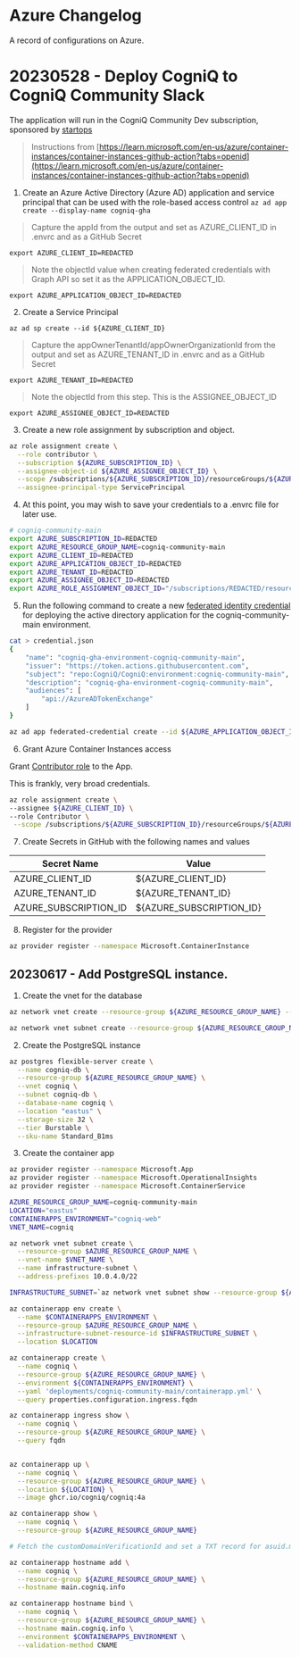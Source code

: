 # Azure Changelog

A record of configurations on Azure.


# 20230528 - Deploy CogniQ to CogniQ Community Slack


The application will run in the CogniQ Community Dev subscription, sponsored by [startops](https://startops.us)

> Instructions from [https://learn.microsoft.com/en-us/azure/container-instances/container-instances-github-action?tabs=openid](https://learn.microsoft.com/en-us/azure/container-instances/container-instances-github-action?tabs=openid)


1. Create an Azure Active Directory (Azure AD) application and service principal that can be used with the role-based access control
`az ad app create --display-name cogniq-gha`

> Capture the appId from the output and set as AZURE_CLIENT_ID in .envrc and as a GitHub Secret

`export AZURE_CLIENT_ID=REDACTED`

> Note the objectId value when creating federated credentials with Graph API so set it as the APPLICATION_OBJECT_ID.

`export AZURE_APPLICATION_OBJECT_ID=REDACTED`

2. Create a Service Principal

`az ad sp create --id ${AZURE_CLIENT_ID}`

> Capture the appOwnerTenantId/appOwnerOrganizationId from the output and set as AZURE_TENANT_ID in .envrc and as a GitHub Secret

`export AZURE_TENANT_ID=REDACTED`

> Note the objectId from this step. This is the ASSIGNEE_OBJECT_ID

`export AZURE_ASSIGNEE_OBJECT_ID=REDACTED`


3. Create a new role assignment by subscription and object.

```bash
az role assignment create \
  --role contributor \
  --subscription ${AZURE_SUBSCRIPTION_ID} \
  --assignee-object-id ${AZURE_ASSIGNEE_OBJECT_ID} \
  --scope /subscriptions/${AZURE_SUBSCRIPTION_ID}/resourceGroups/${AZURE_RESOURCE_GROUP_NAME} \
  --assignee-principal-type ServicePrincipal
```

4. At this point, you may wish to save your credentials to a .envrc file for later use.

```bash
# cogniq-community-main
export AZURE_SUBSCRIPTION_ID=REDACTED
export AZURE_RESOURCE_GROUP_NAME=cogniq-community-main
export AZURE_CLIENT_ID=REDACTED
export AZURE_APPLICATION_OBJECT_ID=REDACTED
export AZURE_TENANT_ID=REDACTED
export AZURE_ASSIGNEE_OBJECT_ID=REDACTED
export AZURE_ROLE_ASSIGNMENT_OBJECT_ID="/subscriptions/REDACTED/resourceGroups/cogniq-community-main/providers/Microsoft.Authorization/roleAssignments/REDACTED"

```

5. Run the following command to create a new [federated identity credential](https://learn.microsoft.com/en-us/graph/api/application-post-federatedidentitycredentials?) for deploying the active directory application for the cogniq-community-main environment.

```bash
cat > credential.json
{
    "name": "cogniq-gha-environment-cogniq-community-main",
    "issuer": "https://token.actions.githubusercontent.com",
    "subject": "repo:CogniQ/CogniQ:environment:cogniq-community-main",
    "description": "cogniq-gha-environment-cogniq-community-main",
    "audiences": [
        "api://AzureADTokenExchange"
    ]
}

az ad app federated-credential create --id ${AZURE_APPLICATION_OBJECT_ID} --parameters credential.json
```

6. Grant Azure Container Instances access

Grant [Contributor role](https://learn.microsoft.com/en-us/azure/role-based-access-control/built-in-roles) to the App.

This is frankly, very broad credentials.

```bash
az role assignment create \
--assignee ${AZURE_CLIENT_ID} \
--role Contributor \
 --scope /subscriptions/${AZURE_SUBSCRIPTION_ID}/resourceGroups/${AZURE_RESOURCE_GROUP_NAME}
 ```

7. Create Secrets in GitHub with the following names and values

  | Secret Name | Value |
  | ----------- | ----- |
  | AZURE_CLIENT_ID | ${AZURE_CLIENT_ID} |
  | AZURE_TENANT_ID | ${AZURE_TENANT_ID} |
  | AZURE_SUBSCRIPTION_ID | ${AZURE_SUBSCRIPTION_ID} |


8. Register for the provider

```bash
az provider register --namespace Microsoft.ContainerInstance
```

## 20230617 - Add PostgreSQL instance.

1. Create the vnet for the database

```bash
az network vnet create --resource-group ${AZURE_RESOURCE_GROUP_NAME} --name cogniq --location eastus --address-prefixes 10.0.0.0/16

az network vnet subnet create --resource-group ${AZURE_RESOURCE_GROUP_NAME} --vnet-name cogniq --address-prefixes 10.0.0.0/24 --name cogniq-db

```


2. Create the PostgreSQL instance

```bash
az postgres flexible-server create \
  --name cogniq-db \
  --resource-group ${AZURE_RESOURCE_GROUP_NAME} \
  --vnet cogniq \
  --subnet cogniq-db \
  --database-name cogniq \
  --location "eastus" \
  --storage-size 32 \
  --tier Burstable \
  --sku-name Standard_B1ms

```


3. Create the container app

```bash
az provider register --namespace Microsoft.App
az provider register --namespace Microsoft.OperationalInsights
az provider register --namespace Microsoft.ContainerService

AZURE_RESOURCE_GROUP_NAME=cogniq-community-main
LOCATION="eastus"
CONTAINERAPPS_ENVIRONMENT="cogniq-web"
VNET_NAME=cogniq

az network vnet subnet create \
  --resource-group $AZURE_RESOURCE_GROUP_NAME \
  --vnet-name $VNET_NAME \
  --name infrastructure-subnet \
  --address-prefixes 10.0.4.0/22

INFRASTRUCTURE_SUBNET=`az network vnet subnet show --resource-group ${AZURE_RESOURCE_GROUP_NAME} --vnet-name $VNET_NAME --name infrastructure-subnet --query "id" -o tsv | tr -d '[:space:]'`

az containerapp env create \
  --name $CONTAINERAPPS_ENVIRONMENT \
  --resource-group $AZURE_RESOURCE_GROUP_NAME \
  --infrastructure-subnet-resource-id $INFRASTRUCTURE_SUBNET \
  --location $LOCATION

az containerapp create \
  --name cogniq \
  --resource-group ${AZURE_RESOURCE_GROUP_NAME} \
  --environment ${CONTAINERAPPS_ENVIRONMENT} \
  --yaml 'deployments/cogniq-community-main/containerapp.yml' \
  --query properties.configuration.ingress.fqdn

az containerapp ingress show \
  --name cogniq \
  --resource-group ${AZURE_RESOURCE_GROUP_NAME} \
  --query fqdn


az containerapp up \
  --name cogniq \
  --resource-group ${AZURE_RESOURCE_GROUP_NAME} \
  --location ${LOCATION} \
  --image ghcr.io/cogniq/cogniq:4a

az containerapp show \
  --name cogniq \
  --resource-group ${AZURE_RESOURCE_GROUP_NAME}

# Fetch the customDomainVerificationId and set a TXT record for asuid.main.cogniq.info to it.

az containerapp hostname add \
  --name cogniq \
  --resource-group ${AZURE_RESOURCE_GROUP_NAME} \
  --hostname main.cogniq.info

az containerapp hostname bind \
  --name cogniq \
  --resource-group ${AZURE_RESOURCE_GROUP_NAME} \
  --hostname main.cogniq.info \
  --environment $CONTAINERAPPS_ENVIRONMENT \
  --validation-method CNAME

```
